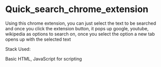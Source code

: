 # Quick_search_chrome_extension
Using this chrome extension, you can just select the text to be searched and once you click the extension button, it pops up google, youtube, wikipedia as options to search on, once you select the option a new tab opens up with the selected text

Stack Used:

Basic HTML, JavaScript for scripting
